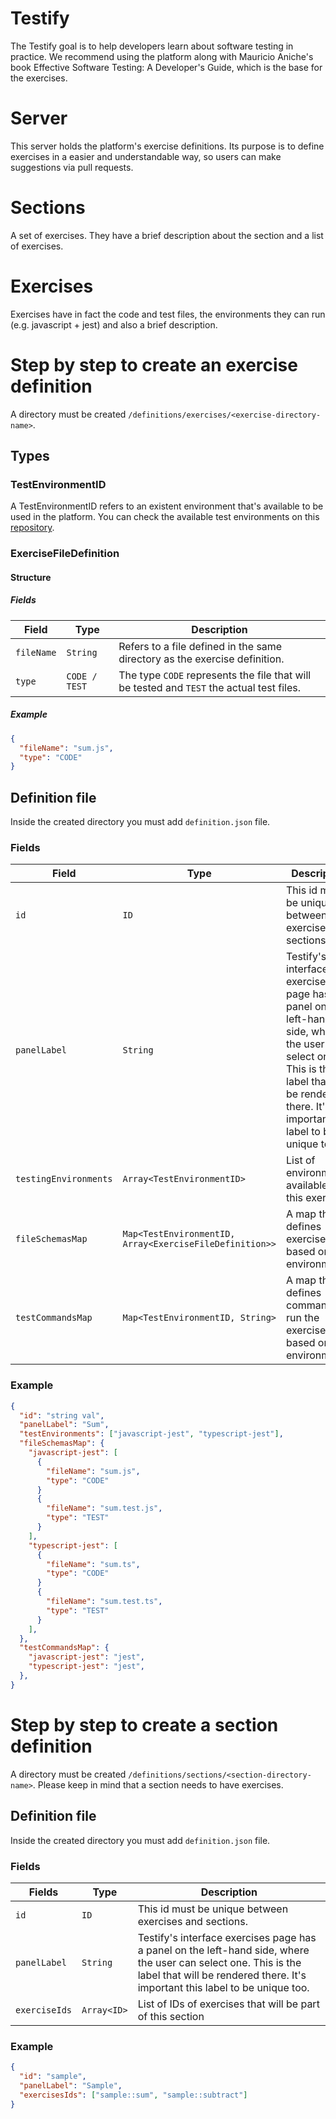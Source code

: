 # Testify

The Testify goal is to help developers learn about software testing in practice. We recommend using the platform along with Mauricio Aniche's book Effective Software Testing: A Developer's Guide, which is the base for the exercises.

# Server

This server holds the platform's exercise definitions. Its purpose is to define exercises in a easier and understandable way, so users can make suggestions via pull requests.

# Sections

A set of exercises. They have a brief description about the section and a list of exercises.

# Exercises

Exercises have in fact the code and test files, the environments they can run (e.g. javascript + jest) and also a brief description.

# Step by step to create an exercise definition

A directory must be created `/definitions/exercises/<exercise-directory-name>`.

## Types

### TestEnvironmentID

A TestEnvironmentID refers to an existent environment that's available to be used in the platform. You can check the available test environments on this [repository](https://github.com/testify-tcc/environments).

### ExerciseFileDefinition

#### Structure

##### Fields

| Field      | Type          | Description                                                                               |
| ---------- | ------------- | ----------------------------------------------------------------------------------------- |
| `fileName` | `String`      | Refers to a file defined in the same directory as the exercise definition.                |
| `type`     | `CODE / TEST` | The type `CODE` represents the file that will be tested and `TEST` the actual test files. |

##### Example

```json
{
  "fileName": "sum.js",
  "type": "CODE"
}
```

## Definition file

Inside the created directory you must add `definition.json` file.

### Fields

| Field                 | Type                                                    | Description                                                                                                                                                                                     |
| --------------------- | ------------------------------------------------------- | ----------------------------------------------------------------------------------------------------------------------------------------------------------------------------------------------- |
| `id`                  | `ID`                                                    | This id must be unique between exercises and sections.                                                                                                                                          |
| `panelLabel`          | `String`                                                | Testify's interface exercises page has a panel on the left-hand side, where the user can select one. This is the label that will be rendered there. It's important this label to be unique too. |
| `testingEnvironments` | `Array<TestEnvironmentID>`                              | List of environments available for this exercise.                                                                                                                                               |
| `fileSchemasMap`      | `Map<TestEnvironmentID, Array<ExerciseFileDefinition>>` | A map that defines exercises based on test environments.                                                                                                                                        |
| `testCommandsMap`     | `Map<TestEnvironmentID, String>`                        | A map that defines commands to run the exercise tests based on test environments.                                                                                                               |

### Example

```json
{
  "id": "string val",
  "panelLabel": "Sum",
  "testEnvironments": ["javascript-jest", "typescript-jest"],
  "fileSchemasMap": {
    "javascript-jest": [
      {
        "fileName": "sum.js",
        "type": "CODE"
      }
      {
        "fileName": "sum.test.js",
        "type": "TEST"
      }
    ],
    "typescript-jest": [
      {
        "fileName": "sum.ts",
        "type": "CODE"
      }
      {
        "fileName": "sum.test.ts",
        "type": "TEST"
      }
    ],
  },
  "testCommandsMap": {
    "javascript-jest": "jest",
    "typescript-jest": "jest",
  },
}
```

# Step by step to create a section definition

A directory must be created `/definitions/sections/<section-directory-name>`. Please keep in mind that a section needs to have exercises.

## Definition file

Inside the created directory you must add `definition.json` file.

### Fields

| Fields        | Type        | Description                                                                                                                                                                                     |
| ------------- | ----------- | ----------------------------------------------------------------------------------------------------------------------------------------------------------------------------------------------- |
| `id`          | `ID`        | This id must be unique between exercises and sections.                                                                                                                                          |
| `panelLabel`  | `String`    | Testify's interface exercises page has a panel on the left-hand side, where the user can select one. This is the label that will be rendered there. It's important this label to be unique too. |
| `exerciseIds` | `Array<ID>` | List of IDs of exercises that will be part of this section                                                                                                                                      |

### Example

```json
{
  "id": "sample",
  "panelLabel": "Sample",
  "exercisesIds": ["sample::sum", "sample::subtract"]
}
```
